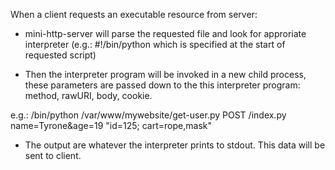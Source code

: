 When a client requests an executable resource from server:

- mini-http-server will parse the requested file and look for approriate 
interpreter (e.g.: #!/bin/python which is specified at the start of requested script)

- Then the interpreter program will be invoked in a new child process, these
parameters are passed down to the this interpreter program: method, rawURI, body, cookie.

e.g.: /bin/python /var/www/mywebsite/get-user.py POST /index.py name=Tyrone&age=19 "id=125; cart=rope,mask"

- The output are whatever the interpreter prints to stdout. This data 
will be sent to client.

